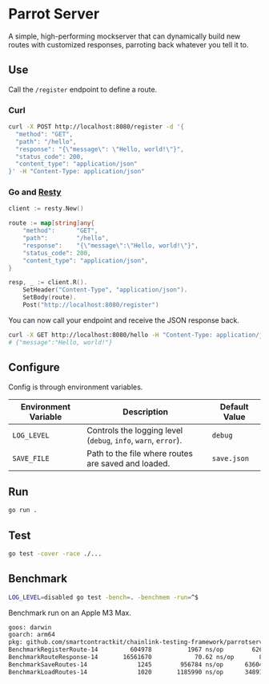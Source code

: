 # Parrot Server

A simple, high-performing mockserver that can dynamically build new routes with customized responses, parroting back whatever you tell it to.

## Use

Call the `/register` endpoint to define a route.

### Curl

```sh
curl -X POST http://localhost:8080/register -d '{
  "method": "GET",
  "path": "/hello",
  "response": "{\"message\": \"Hello, world!\"}",
  "status_code": 200,
  "content_type": "application/json"
}' -H "Content-Type: application/json"
```

### Go and [Resty](https://github.com/go-resty/resty)

```go
client := resty.New()

route := map[string]any{
    "method":      "GET",
    "path":        "/hello",
    "response":    "{\"message\":\"Hello, world!\"}",
    "status_code": 200,
    "content_type": "application/json",
}

resp, _ := client.R().
    SetHeader("Content-Type", "application/json").
    SetBody(route).
    Post("http://localhost:8080/register")
```

You can now call your endpoint and receive the JSON response back.

```sh
curl -X GET http://localhost:8080/hello -H "Content-Type: application/json"
# {"message":"Hello, world!"}
```

## Configure

Config is through environment variables.

| **Environment Variable** | **Description**                                                | **Default Value** |
| ------------------------ | -------------------------------------------------------------- | ----------------- |
| `LOG_LEVEL`              | Controls the logging level (`debug`, `info`, `warn`, `error`). | `debug`           |
| `SAVE_FILE`              | Path to the file where routes are saved and loaded.            | `save.json`       |

## Run

```sh
go run .
```

## Test

```sh
go test -cover -race ./...
```

## Benchmark

```sh
LOG_LEVEL=disabled go test -bench=. -benchmem -run=^$
```

Benchmark run on an Apple M3 Max.

```sh
goos: darwin
goarch: arm64
pkg: github.com/smartcontractkit/chainlink-testing-framework/parrotserver
BenchmarkRegisterRoute-14    	  604978	      1967 ns/op	    6263 B/op	      29 allocs/op
BenchmarkRouteResponse-14    	16561670	        70.62 ns/op	      80 B/op	       1 allocs/op
BenchmarkSaveRoutes-14       	    1245	    956784 ns/op	  636042 B/op	    2014 allocs/op
BenchmarkLoadRoutes-14       	    1020	   1185990 ns/op	  348919 B/op	    9020 allocs/op
```